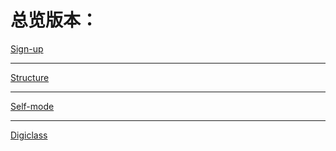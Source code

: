 # 总览版本：

[Sign-up](Sign-up.md ':include')

<hr/>

[Structure](Structure.md ':include')

<hr/>

[Self-mode](Self-mode.md ':include')

<hr/>

[Digiclass](Digiclass.md ':include')